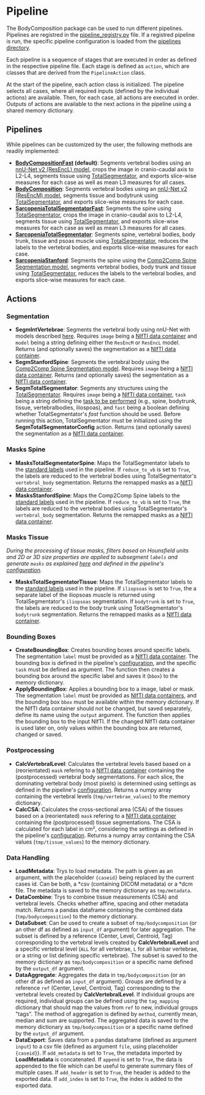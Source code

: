 # Pipeline

The BodyComposition package can be used to run different pipelines.
Pipelines are registred in the [pipeline_registry.py](../BodyComposition/pipeline_registry.py) file.
If a registred pipeline is run, the specific pipeline configuration is loaded from the [pipelines directory](../BodyComposition/pipelines/).

Each pipeline is a sequence of stages that are executed in order as defined in the respective pipeline file.
Each stage is defined as `action`, which are classes that are derived from the `PipelineAction` class.

At the start of the pipeline, each action class is initialized.
The pipeline selects all cases, where all required inputs (defined by the individual actions) are available.
Then, for each case, all actions are executed in order.
Outputs of actions are available to the next actions in the pipeline using a shared memory dictionary.

## Pipelines
While pipelines can be customized by the user, the following methods are readily implemented:
- **[BodyCompositionFast](../BodyComposition/pipelines/bodycomposition.py) (default)**: Segments vertebral bodies using an [nnU-Net v2 (ResEncL) model](models.md), crops the image in cranio-caudal axis to L2-L4, segments tissue using [TotalSegmentator](models.md), and exports slice-wise measures for each case as well as mean L3 measures for all cases.
- **[BodyComposition](../BodyComposition/pipelines/bodycomposition.py)**: Segments vertebral bodies using an [nnU-Net v2 (ResEncM) model](models.md), segments tissue and bodytrunk using [TotalSegmentator](models.md), and exports slice-wise measures for each case.
- **[SarcopeniaTotalSegmentatorFast](../BodyComposition/pipelines/totalsegmentator.py)**: Segments the spine using [TotalSegmentator](models.md), crops the image in cranio-caudal axis to L2-L4, segments tissue using [TotalSegmentator](models.md), and exports slice-wise measures for each case as well as mean L3 measures for all cases.
- **[SarcopeniaTotalSegmentator](../BodyComposition/pipelines/totalsegmentator.py)**: Segments spine, vertebral bodies, body trunk, tissue and psoas muscle using [TotalSegmentator](models.md), reduces the labels to the vertebral bodies, and exports slice-wise measures for each case.
- **[SarcopeniaStanford](../BodyComposition/pipelines/stanford.py)**: Segments the spine using the [Comp2Comp Spine Segmentation model](models.md), segments vertebral bodies, body trunk and tissue using [TotalSegmentator](models.md), reduces the labels to the vertebral bodies, and exports slice-wise measures for each case.

## Actions
### Segmentation
- **SegmIntVertebrae**: Segments the vertebral body using nnU-Net with models described [here](models.md). Requires `image` being a [NIfTI data container](../BodyComposition/utils/nifti.py) and `model` being a string defining either the `ResEncM` or `ResEncL` model. Returns (and optionally saves) the segmentation as a [NIfTI data container](../BodyComposition/utils/nifti.py).
- **SegmStanfordSpine**: Segments the vertebral body using the [Comp2Comp Spine Segmentation model](models.md). Requires `image` being a [NIfTI data container](../BodyComposition/utils/nifti.py). Returns (and optionally saves) the segmentation as a [NIfTI data container](../BodyComposition/utils/nifti.py).
- **SegmTotalSegmentator**: Segments any structures using the [TotalSegmentator](models.md). Requires `image` being a [NIfTI data container](../BodyComposition/utils/nifti.py), `task` being a string defining the [task to be performed](../BodyComposition/actions/segm_totalsegmentator.py) (e.g., spine, bodytrunk, tissue, vertebralbodies, iliospoas), and `fast` being a boolean defining whether TotalSegmentator's *fast* function should be used. Before running this action, TotalSegmentator must be initialized using the **SegmTotalSegmentatorConfig** action. Returns (and optionally saves) the segmentation as a [NIfTI data container](../BodyComposition/utils/nifti.py).

### Masks Spine
- **MasksTotalSegmentatorSpine**: Maps the TotalSegmentator labels to the [standard labels](labels.md) used in the pipeline. If `reduce_to_vb` is set to `True`, the labels are reduced to the vertebral bodies using TotalSegmentator's `vertebral_body` segmentation. Returns the remapped masks as a [NIfTI data container](../BodyComposition/utils/nifti.py).
- **MasksStanfordSpine**: Maps the Comp2Comp Spine labels to the [standard labels](labels.md) used in the pipeline. If `reduce_to_vb` is set to `True`, the labels are reduced to the vertebral bodies using TotalSegmentator's `vertebral_body` segmentation. Returns the remapped masks as a [NIfTI data container](../BodyComposition/utils/nifti.py).

### Masks Tissue
*During the processing of tissue masks, filters based on Hounsfield units and 2D or 3D size properties are applied to subsegment `labels` and generate `masks` as explained [here](labels.md) and defined in the pipeline's [configuration](config.md).*

- **MasksTotalSegmentatorTissue**: Maps the TotalSegmentator labels to the [standard labels](labels.md) used in the pipeline. If `iliopsoas` is set to `True`, the a separate label of the iliopsoas muscle is returned using TotalSegmentator's `iliopsoas` segmentation. If `bodytrunk` is set to `True`, the labels are reduced to the body trunk using TotalSegmentator's `bodytrunk` segmentation. Returns the remapped masks as a [NIfTI data container](../BodyComposition/utils/nifti.py).

### Bounding Boxes
- **CreateBoundingBox**: Creates bounding boxes around specific labels. The segmentation `label` must be provided as a [NIfTI data container](../BodyComposition/utils/nifti.py). The bounding box is defined in the pipeline's [configuration](config.md), and the specific `task` must be defined as argument. The function then creates a bounding box around the specific label and saves it (`bbox`) to the memory dictionary.
- **ApplyBoundingBox**: Applies a bounding box to a image, label or mask. The segmentation `label` must be provided as [NIfTI data containers](../BodyComposition/utils/nifti.py), and the bounding box `bbox` must be available within the memory dictionary. If the NIfTI data container should not be changed, but saved separately, define its name using the `output` argument. The function then applies the bounding box to the input NIfTI. If the changed NIfTI data container is used later on, only values within the bounding box are returned, changed or saved.

### Postprocessing
- **CalcVertebralLevel**: Calculates the vertebral levels based based on a (reorientated) `mask` refering to a [NIfTI data container](../BodyComposition/utils/nifti.py) containing the (postprocessed) vertebral body segmentations. For each slice, the dominating vertebral body (most pixels) is determined using settings as defined in the pipeline's [configuration](config.md). Returns a numpy array containing the vertebral levels (`tmp/vertebrae_values`) to the memory dictionary.
- **CalcCSA**: Calculates the cross-sectional area (CSA) of the tissues based on a (reorientated) `mask` refering to a [NIfTI data container](../BodyComposition/utils/nifti.py) containing the (postprocessed) tissue segmentations. The CSA is calculated for each label in cm², considering the settings as defined in the pipeline's [configuration](config.md). Returns a numpy array containing the CSA values (`tmp/tissue_values`) to the memory dictionary.

### Data Handling
- **LoadMetadata**: Trys to load metadata. The path is given as an argument, with the placeholder `{caseid}` being replaced by the current cases id. Can be both, a *csv (containing DICOM metadata) or a *dcm file. The metadata is saved to the memory dictionary as `tmp/metadata`.
- **DataCombine**: Trys to combine tissue measurements (CSA) and vertebral levels. Checks whether affine, spacing and other metadata match. Returns a pandas dataframe containing the combined data (`tmp/bodycomposition`) to the memory dictionary.
- **DataSubset**: Can be used to create a subset of `tmp/bodycomposition` (or an other df as defined as `input_df` argument) for later aggregation. The subset is defined by a reference (Center, Level, Centroid, Tag) corresponding to the vertebral levels created by **CalcVertebralLevel** and a specific vertebral level (`ALL` for all vertebrae, `L` for all lumbar vertebrae, or a string or list defining specific vertebrae). The subset is saved to the memory dictionary as `tmp/bodycomposition` or a specific name defined by the `output_df` argument.
- **DataAggregate**: Aggregates the data in `tmp/bodycomposition` (or an other df as defined as `input_df` argument). Groups are defined by a reference `ref` (Center, Level, Centroid, Tag) corresponding to the vertebral levels created by **CalcVertebralLevel**. If individual groups are required, individual groups can be defined using the `tag_mapping` dictionary that should map the values from `ref` to new, individual groups "tags". The method of aggregation is defined by `method`, currently mean, median and sum are supported. The aggregated data is saved to the memory dictionary as `tmp/bodycomposition` or a specific name defined by the `output_df` argument.
- **DataExport**: Saves data from a pandas dataframe (defined as argument `input`) to a csv file (defined as argument `file`, using placeholder `{caseid}`). If `add_metadata` is set to `True`, the metadata imported by **LoadMetadata** is concatenated. If `append` is set to `True`, the data is appended to the file which can be useful to generate summary files of multiple cases. If `add_header` is set to `True`, the header is added to the exported data. If `add_index` is set to `True`, the index is added to the exported data.